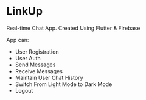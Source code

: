 # LinkUp

Real-time Chat App.
Created Using Flutter & Firebase

App can:
- User Registration
- User Auth
- Send Messages
- Receive Messages
- Maintain User Chat History
- Switch From Light Mode to Dark Mode
- Logout

